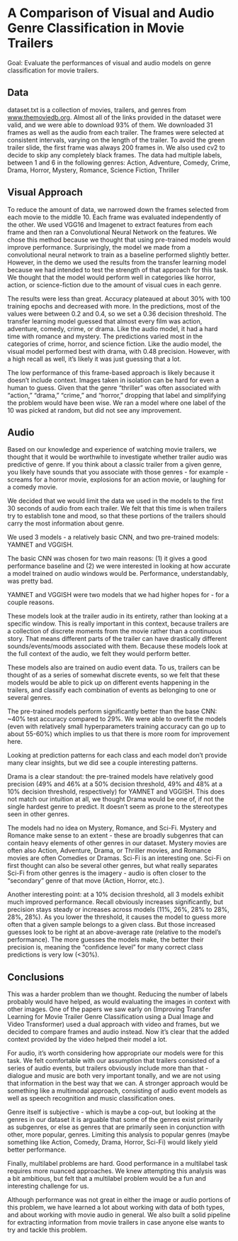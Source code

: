 # A Comparison of Visual and Audio Genre Classification in Movie Trailers

Goal: Evaluate the performances of visual and audio models on genre classification for movie trailers.

## Data

dataset.txt is a collection of movies, trailers, and genres from www.themoviedb.org. Almost all of the links provided in the dataset were valid, and we were able to download 93% of them. We downloaded 31 frames as well as the audio from each trailer. The frames were selected at consistent intervals, varying on the length of the trailer. To avoid the green trailer slide, the first frame was always 200 frames in. We also used cv2 to decide to skip any completely black frames. The data had multiple labels, between 1 and 6 in the following genres: 
Action, Adventure, Comedy, Crime, Drama, Horror, Mystery, Romance, Science Fiction, Thriller

## Visual Approach

To reduce the amount of data, we narrowed down the frames selected from each movie to the middle 10. Each frame was evaluated independently of the other. We used VGG16 and Imagenet to extract features from each frame and then ran a Convolutional Neural Network on the features. We chose this method because we thought that using pre-trained models would improve performance. Surprisingly, the model we made from a convolutional neural network to train as a baseline performed slightly better. However, in the demo we used the results from the transfer learning model because we had intended to test the strength of that approach for this task. We thought that the model would perform well in categories like horror, action, or science-fiction due to the amount of visual cues in each genre.

The results were less than great. Accuracy plateaued at about 30% with 100 training epochs and decreased with more. In the predictions, most of the values were between 0.2 and 0.4, so we set a 0.36 decision threshold. The transfer learning model guessed that almost every film was action, adventure, comedy, crime, or drama. Like the audio model, it had a hard time with romance and mystery. The predictions varied most in the categories of crime, horror, and science fiction. Like the audio model, the visual model performed best with drama, with 0.48 precision. However, with a high recall as well, it’s likely it was just guessing that a lot.

The low performance of this frame-based approach is likely because it doesn’t include context. Images taken in isolation can be hard for even a human to guess. Given that the genre “thriller” was often associated with “action,” “drama,” “crime,” and “horror,” dropping that label and simplifying the problem would have been wise. We ran a model where one label of the 10 was picked at random, but did not see any improvement.


## Audio

Based on our knowledge and experience of watching movie trailers, we thought that it would be worthwhile to investigate whether trailer audio was predictive of genre.  If you think about a classic trailer from a given genre, you likely have sounds that you associate with those genres - for example - screams for a horror movie, explosions for an action movie, or laughing for a comedy movie.

We decided that we would limit the data we used in the models to the first 30 seconds of audio from each trailer.  We felt that this time is when trailers try to establish tone and mood, so that these portions of the trailers should carry the most information about genre.

We used 3 models - a relatively basic CNN, and two pre-trained models: YAMNET and VGGISH.

The basic CNN was chosen for two main reasons: (1) it gives a good performance baseline and (2) we were interested in looking at how accurate a model trained on audio windows would be.  Performance, understandably, was pretty bad.

YAMNET and VGGISH were two models that we had higher hopes for - for a couple reasons.

These models look at the trailer audio in its entirety, rather than looking at a specific window.  This is really important in this context, because trailers are a collection of discrete moments from the movie rather than a continuous story.  That means different parts of the trailer can have drastically different sounds/events/moods associated with them.  Because these models look at the full context of the audio, we felt they would perform better.

These models also are trained on audio event data.  To us, trailers can be thought of as a series of somewhat discrete events, so we felt that these models would be able to pick up on different events happening in the trailers, and classify each combination of events as belonging to one or several genres.

The pre-trained models perform significantly better than the base CNN: ~40% test accuracy compared to 29%.  We were able to overfit the models (even with relatively small hyperparameters training accuracy can go up to about 55-60%) which implies to us that there is more room for improvement here.

Looking at prediction patterns for each class and each model don’t provide many clear insights, but we did see a couple interesting patterns.
 
Drama is a clear standout: the pre-trained models have relatively good precision (49% and 46% at a 50% decision threshold, 49% and 48% at a 10% decision threshold, respectively) for YAMNET and VGGISH.  This does not match our intuition at all, we thought Drama would be one of, if not the single hardest genre to predict.  It doesn’t seem as prone to the stereotypes seen in other genres.  

The models had no idea on Mystery, Romance, and Sci-Fi.  Mystery and Romance make sense to an extent - these are broadly subgenres that can contain heavy elements of other genres in our dataset.  Mystery movies are often also Action, Adventure, Drama, or Thriller movies, and Romance movies are often Comedies or Dramas.  Sci-Fi is an interesting one.  Sci-Fi on first thought can also be several other genres, but what really separates Sci-Fi from other genres is the imagery - audio is often closer to the “secondary” genre of that move (Action, Horror, etc.).

Another interesting point: at a 10% decision threshold, all 3 models exhibit much improved performance.  Recall obviously increases significantly, but precision stays steady or increases across models (11%, 26%, 28% to 28%, 28%, 28%).  As you lower the threshold, it causes the model to guess more often that a given sample belongs to a given class.  But those increased guesses look to be right at an above-average rate (relative to the model’s performance).  The more guesses the models make, the better their precision is, meaning the “confidence level” for many correct class predictions is very low (<30%).     


## Conclusions

This was a harder problem than we thought. Reducing the number of labels probably would have helped, as would evaluating the images in context with other images. One of the papers we saw early on (Improving Transfer Learning for Movie Trailer Genre Classification using a Dual Image and Video Transformer) used a dual approach with video and frames, but we decided to compare frames and audio instead. Now it’s clear that the added context provided by the video helped their model a lot.

For audio, it’s worth considering how appropriate our models were for this task.  We felt comfortable with our assumption that trailers consisted of a series of audio events, but trailers obviously include more than that - dialogue and music are both very important tonally, and we are not using that information in the best way that we can.  A stronger approach would be something like a multimodal approach, consisting of audio event models as well as speech recognition and music classification ones.

Genre itself is subjective - which is maybe a cop-out, but looking at the genres in our dataset it is arguable that some of the genres exist primarily as subgenres, or else as genres that are primarily seen in conjunction with other, more popular, genres.  Limiting this analysis to popular genres (maybe something like Action, Comedy, Drama, Horror, Sci-Fi) would likely yield better performance.

Finally, multilabel problems are hard.  Good performance in a multilabel task requires more nuanced approaches.  We knew attempting this analysis was a bit ambitious, but felt that a multilabel problem would be a fun and interesting challenge for us.

Although performance was not great in either the image or audio portions of this problem, we have learned a lot about working with data of both types, and about working with movie audio in general. We also built a solid pipeline for extracting information from movie trailers in case anyone else wants to try and tackle this problem.
